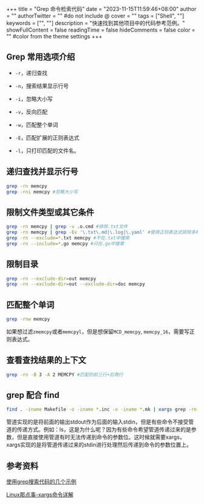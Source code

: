 +++
title = "Grep 命令检索代码"
date = "2023-11-15T11:59:46+08:00"
author = ""
authorTwitter = "" #do not include @
cover = ""
tags = ["Shell", ""]
keywords = ["", ""]
description = "快速找到其他项目中的代码参考范例。"
showFullContent = false
readingTime = false
hideComments = false
color = "" #color from the theme settings
+++

## Grep 常用选项介绍

-  `-r`，递归查找
    
-  `-n`，搜索结果显示行号
    
-  `-i`，忽略大小写
    
-  `-v`，反向匹配
    
-  `-w`，匹配整个单词
    
-  `-E`，匹配扩展的正则表达式

- `-l`，只打印匹配的文件名。

## 递归查找并显示行号

```bash
grep -rn memcpy
grep -rni memcpy #忽略大小写
```

## 限制文件类型或其它条件

```bash
grep -rn memcpy | grep -v .o.cmd #排除.txt文件
grep -rn memcpy | grep -Ev '\.txt\.md|\.log|\.yaml' #使用正则表达式排除多种类型
grep -rn --exclude=*.txt memcpy #不在.txt中搜索
grep -rn --include=*.go memcpy #只在.go中搜索
```

## 限制目录

```bash
grep -rn --exclude-dir=out memcpy
grep -rn --exclude-dir=out --exclude-dir=doc memcpy
```

## 匹配整个单词

```bash
grep -rnw memcpy
```

如果想过滤`zmemcpy`或者`memcpyl`，但是想保留`MCD_memcpy`, `memcpy_16`，需要写正则表达式。

## 查看查找结果的上下文

```bash
grep -rn -B 3 -A 2 MEMCPY #匹配的前三行+后两行
```

## grep 配合 find

```bash
find . -iname Makefile -o -iname *.inc -o -iname *.mk | xargs grep -rn CFLAGS
```

管道实现的是将前面的输出stdout作为后面的输入stdin，但是有些命令不接受管道的传递方式。例如：ls，这是为什么呢？因为有些命令希望管道传递过来的是参数，但是直接使用管道有时无法传递到命令的参数位。这时候就需要xargs，xargs实现的是将管道传递过来的stdin进行处理然后传递到命令的参数位置上。

## 参考资料

[使用grep搜索代码的几个示例](https://blog.csdn.net/guyongqiangx/article/details/70161189)

[Linux那点事-xargs命令详解](https://www.jianshu.com/p/676353506f0b)